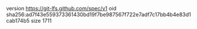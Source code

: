 version https://git-lfs.github.com/spec/v1
oid sha256:ad7f43e559373361430bd19f7be987567f722e7adf7c17bb4b4e83d1cab174b5
size 1711
